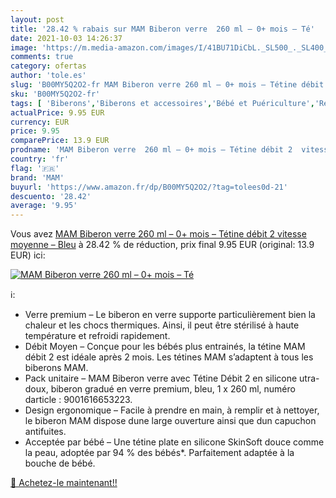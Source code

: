 ```yaml
---
layout: post
title: '28.42 % rabais sur MAM Biberon verre  260 ml – 0+ mois – Té'
date: 2021-10-03 14:26:37
image: 'https://m.media-amazon.com/images/I/41BU71DiCbL._SL500_._SL400_.jpg'
comments: true
category: ofertas
author: 'tole.es'
slug: 'B00MY5Q2O2-fr MAM Biberon verre 260 ml – 0+ mois – Tétine débit 2...'
sku: 'B00MY5Q2O2-fr'
tags: [ 'Biberons','Biberons et accessoires','Bébé et Puériculture','Repas de bébé','mam', ]
actualPrice: 9.95 EUR
currency: EUR
price: 9.95
comparePrice: 13.9 EUR
prodname: 'MAM Biberon verre  260 ml – 0+ mois – Tétine débit 2  vitesse moyenne – Bleu'
country: 'fr'
flag: '🇫🇷'
brand: 'MAM'
buyurl: 'https://www.amazon.fr/dp/B00MY5Q2O2/?tag=tolees0d-21'
descuento: '28.42'
average: '9.95'
---
```


Vous avez [MAM Biberon verre  260 ml – 0+ mois – Tétine débit 2  vitesse moyenne – Bleu](https://www.amazon.fr/dp/B00MY5Q2O2/?tag=tolees0d-21)  à  28.42 % de réduction, prix final  9.95 EUR (original: 13.9 EUR) ici:

[![MAM Biberon verre  260 ml – 0+ mois – Té](https://m.media-amazon.com/images/I/41BU71DiCbL._SL500_._SL400_.jpg)](https://www.amazon.fr/dp/B00MY5Q2O2/?tag=tolees0d-21)

ℹ️:

- Verre premium – Le biberon en verre supporte particulièrement bien la chaleur et les chocs thermiques. Ainsi, il peut être stérilisé à haute température et refroidi rapidement.
- Débit Moyen – Conçue pour les bébés plus entrainés, la tétine MAM débit 2 est idéale après 2 mois. Les tétines MAM s’adaptent à tous les biberons MAM.
- Pack unitaire – MAM Biberon verre avec Tétine Débit 2 en silicone utra-doux, biberon gradué en verre premium, bleu, 1 x 260 ml, numéro darticle : 9001616653223.
- Design ergonomique – Facile à prendre en main, à remplir et à nettoyer, le biberon MAM dispose dune large ouverture ainsi que dun capuchon antifuites.
- Acceptée par bébé – Une tétine plate en silicone SkinSoft douce comme la peau, adoptée par 94 % des bébés*. Parfaitement adaptée à la bouche de bébé.

[🛒 Achetez-le maintenant!!](https://www.amazon.fr/dp/B00MY5Q2O2/?tag=tolees0d-21)
